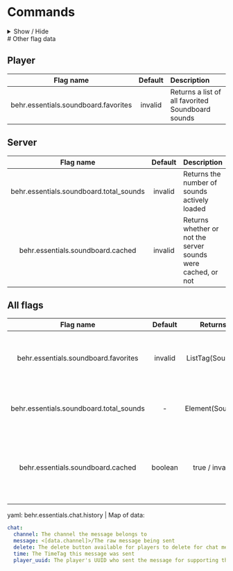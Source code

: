 # Commands

<details>
## Player defaults | Standard commands
<summary>Show / Hide</summary>  
| Command                   | Permission name                          | Usage                                                                                                              | Description |
| :-----------------------: | :--------------------------------------- | :----------------------------------------------------------------------------------------------------------------- | :---------- |
| /chat_channel             | -                                        | /chat_channel <channel>                                                                                            | changes chat channels                                                                                                         | -
| /chat_settings            | behr.essentials.chat_settings            | /chat_settings                                                                                                     | adjusts your chat settings                                                                                                    | behr.essentials.chat_settings
| /friend                   | behr.essentials.friend                   | /friend <player> (remove)                                                                                          | Adds or removes a player to or from your friends list                                                                         | behr.essentials.friend
| /help                     | behr.essentials.help                     | /help (#)                                                                                                          | Shows helpful command information                                                                                             | behr.essentials.help
| /me                       | behr.essentials.me                       | /me (message)                                                                                                      | me irl but outloud                                                                                                            | behr.essentials.me
| /ping                     | behr.essentials.ping                     | /ping (player)                                                                                                     | Shows yours or another player's ping                                                                                          | behr.essentials.ping
| /rules                    | behr.essentials.rules                    | /rules                                                                                                             | Lists the rules for b                                                                                                         | behr.essentials.rules
| /skin                     | -                                        | /skin reset/set <name>/save <player_name>/save <name> <URL> (slim)/list/delete <name>/rename <old name> <new name> | Manages your player's skin                                                                                                    | -
| /suicide                  | behr.essentials.suicide                  | /suicide                                                                                                           | Kills yourself                                                                                                                | behr.essentials.suicide

## bEdit Specific
| Command                   | Permission name                          | Usage                                                                                                              | Description |
| :-----------------------: | :--------------------------------------- | :----------------------------------------------------------------------------------------------------------------- | :---------- |
| //bwand                   | behr.essentials.admin                    | //bwand                                                                                                            | Gives the bWand                                                                                                               | -
| //replace                 | behr.essentials.bedit                    | //replace <material(\|...)> <material(\|...)>                                                                      | Replaces one material to another                                                                                              | -
| //schematic               | behr.essentials.bedit                    | //schematic <create/load/unload/rotate/flip_x/flip_y/flip_z/save_as/paste> <schematic_name> (location)             | Creates, loads, unloads, adjusts, or pastes schematics                                                                        | -
| //set                     | behr.essentials.bedit                    | //set \<material>                                                                                                  | Sets a selection to a set material                                                                                            | -
| //stack                   | behr.essentials.bedit                    | //stack (amount) (direction)                                                                                       | Stacks a selection a number in specified amount, and/or in a direction specified or that you are facing facing alternatively. | -

## Builder
| Command                   | Permission name                          | Usage                                                                                                              | Description |
| :-----------------------: | :--------------------------------------- | :----------------------------------------------------------------------------------------------------------------- | :---------- |
| /ascend                   | behr.essentials.top                      | /ascend                                                                                                            | Takes you to the top!                                                                                                         | behr.essentials.top
| /buildermode              | behr.essentials.gamemode.builder         | /buildermode (player (duration))                                                                                   | Adjusts another user or your gamemode                                                                                         | behr.essentials.gamemode.builder
| /clear_inventory          | behr.essentials.clear_inventory          | /clear_inventory                                                                                                   | Clears yours or another player's inventory                                                                                    | behr.essentials.clear_inventory
| /fly                      | behr.essentials.fly                      | /fly (player)                                                                                                      | Grants flight to yourself or another player                                                                                   | behr.essentials.fly
| /fly_speed                | behr.essentials.fly_speed                | /fly_speed (player) <speed>                                                                                        | Changes yours or another player"s fly speed                                                                                   | behr.essentials.fly_speed
| /gamemode                 | behr.essentials.gamemode                 | /gamemode <survival/builder>                                                         | Adjusts another user or your gamemode                                                                                         | behr.essentials.gamemode

## Sponsor
| Command                   | Permission name                          | Usage                                                                                                              | Description |
| :-----------------------: | :--------------------------------------- | :----------------------------------------------------------------------------------------------------------------- | :---------- |
| /colors                   | behr.essentials.colors                   | /colors                                                                                                            | Lists the colors in a click-menu                                                                                              | behr.essentials.colors
| /hat                      | behr.essentials.hat                      | /hat                                                                                                               | Places a held item in your hand as a hat                                                                                      | behr.essentials.hat
| /head                     | behr.essentials.head                     | /head (player)                                                                                                     | Gives yours or another player's head                                                                                          | behr.essentials.head

## Moderator
| Command                   | Permission name                          | Usage                                                                                                              | Description |
| :-----------------------: | :--------------------------------------- | :----------------------------------------------------------------------------------------------------------------- | :---------- |
| /gamemode                 | behr.essentials.gamemode                 | /gamemode <survival|spectator>                                                         | Adjusts another user or your gamemode                                                                                         | behr.essentials.gamemode

## Admin
| Command                   | Permission name                          | Usage                                                                                                              | Description |
| :-----------------------: | :--------------------------------------- | :----------------------------------------------------------------------------------------------------------------- | :---------- |
| /clear_console            | behr.essentials.clear_console            | /clear_console                                                                                                     | Clears the console for a blank screen                                                                                         | behr.essentials.clear_console
| /clear_ground             | behr.essentials.clear_ground             | /clear_ground                                                                                                      | Clears the ground of dropped items around you                                                                                 | behr.essentials.clear_ground
| /clear_inventory          | behr.essentials.clear_inventory          | /clear_inventory (player)                                                                                          | Clears yours or another player's inventory                                                                                    | behr.essentials.clear_inventory
| /enchant                  | behr.essentials.enchant                  | /enchant <enchantment> (level)                                                                                     | Enchants an item in your hand                                                                                                 | behr.essentials.enchant
| /gamemode                 | behr.essentials.gamemode                 | /gamemode (player) <adventure/creative/spectator/survival/builder>                                                         | Adjusts another user or your gamemode                                                                                         | behr.essentials.gamemode
| /heal                     | behr.essentials.heal                     | /heal (player)                                                                                                     | Heals yourself or another player                                                                                              | behr.essentials.heal
| /hunger                   | behr.essentials.hunger                   | /hunger (player) <#>                                                                                               | Hungers or satiates another player's or your own hunger                                                                       | behr.essentials.hunger
| /lore                     | behr.essentials.lore                     | /lore <Lore line 1>(|Lore line #)*                                                                                 | Applies basic lore to the item in hand                                                                                        | behr.essentials.lore
| /max_health               | behr.essentials.max_health               | /max_health (player) <1-100>                                                                                       | Adjusts yours or another player's max health from 1 to 100                                                                    | behr.essentials.max_health
| /max_oxygen               | behr.essentials.max_oxygen               | /max_oxygen (player) <#/default>                                                                                   | Changes yours or another player's maximum oxygen capacity                                                                     | behr.essentials.max_oxygen
| /oxygen                   | behr.essentials.oxygen                   | /oxygen (player) <0-20>                                                                                            | Replinishes or deflates a player's oxygen, or your own                                                                        | behr.essentials.oxygen
| /rename_item              | behr.essentials.rename_item              | /rename_item <Display name>                                                                                        | Applies a custom display name to the item in hand                                                                             | behr.essentials.rename_item
| /restart                  | behr.essentials.admin                    | /restart (delay/instant)|rate                                                                                      | Restarts the server                                                                                                           | -
| /restore_inventory        | behr.essentials.restore_inventory        | /restore_inventory <player>                                                                                        | Restores a previous inventory for a player after death                                                                        | behr.essentials.restore_inventory
| /run_speed                | behr.essentials.run_speed                | /run_speed (player) <#>/default                                                                                    | Adjusts your run-speed up to 10                                                                                               | behr.essentials.run_speed
| /time                     | behr.essentials.time                     | /time <time of day/0-23999>                                                                                        | Changes the time of day                                                                                                       | behr.essentials.time
| /weather                  | behr.essentials.weather                  | /weather <weather>                                                                                                 | Adjusts the weather to sunny, clear, stormy, or thundery                                                                      | behr.essentials.weather
| /world                    | behr.essentials.world                    | /world (create/destroy/help/list/list_unloaded/load/unload/teleport (player)) <worldname>                          | Manages worlds or teleports youself or another player to the specified world                                                  | behr.essentials.world

## B / top level / probably testing
| Command                   | Permission name                          | Usage                                                                                                              | Description |
| :-----------------------: | :--------------------------------------- | :----------------------------------------------------------------------------------------------------------------- | :---------- |
| /add_contributor          | behr.essentials.contributor_coordinator  | /add_contributor <player> <project> <contributions>                                                                | Adds contributors or contributions for a contributor                                                                          | behr.essentials.contributor_coordinator
| /block_display_modifier   | behr.essentials.b                        | /display_entity modifications                                                                                      | adjusts the display_entity                                                                                                    | -
| /bread_factory            | behr.essentials.b                        | /bread_factory                                                                                                     | Opens the bread factory menus                                                                                                 | -
| /fancy_rename             | behr.essentials.fancy_rename             | /fancy_rename (add <text>) / (set <line #> <text>) / (remove <line #>)                                             | Renames an NPC with text parsing colors, Denizen tags, and placeholders per player                                            | behr.essentials.fancy_rename
| /project                  | behr.essentials.contributor_coordinator  | /project                                                                                                           | Adds, modifies data for, or removes projects                                                                                  | behr.essentials.contributor_coordinator
| /r                        | behr.essentials.reload                   | /r                                                                                                                 | Reloads Denizen scripts                                                                                                       | behr.essentials.reload
| /replace_material_near    | behr.essentials.b                        | /replace_material_near <material_type> <old_material> <new_material>                                               | replaces material inteligently                                                                                                | -
| /skin_overlay_collection  | behr.essentials.skin_overlay_collection  | /skin_overlay_collection add/edit/remove <overlay_name> <url>                                                      | Manages skins for the skin overlaying system                                                                                  | behr.essentials.skin_overlay_collection
| /text_width               | behr.essentials.text_width               | /text_width                                                                                                        | Checks the text width of a message                                                                                            | behr.essentials.text_width
| /worldhandler             | behr.essentials.b                        | /worldhandler                                                                                                      | manages how worlds are handled                                                                                                | -

### All commands / Master list
| Command                   | Permission name                          | Usage                                                                                                              | Description |
| :-----------------------: | :--------------------------------------- | :----------------------------------------------------------------------------------------------------------------- | :---------- |
| //bwand                   | behr.essentials.admin                    | //bwand                                                                                                            | Gives the bWand                                                                                                               | -
| //replace                 | behr.essentials.bedit                    | //replace <material(\|...)> <material(\|...)>                                                                      | Replaces one material to another                                                                                              | -
| //schematic               | behr.essentials.bedit                    | //schematic <create/load/unload/rotate/flip_x/flip_y/flip_z/save_as/paste> <schematic_name> (location)             | Creates, loads, unloads, adjusts, or pastes schematics                                                                        | -
| //set                     | behr.essentials.bedit                    | //set \<material>                                                                                                  | Sets a selection to a set material                                                                                            | -
| //stack                   | behr.essentials.bedit                    | //stack (amount) (direction)                                                                                       | Stacks a selection a number in specified amount, and/or in a direction specified or that you are facing facing alternatively. | -
| /add_contributor          | behr.essentials.contributor_coordinator  | /add_contributor <player> <project> <contributions>                                                                | Adds contributors or contributions for a contributor                                                                          | behr.essentials.contributor_coordinator
| /ascend                   | behr.essentials.top                      | /ascend                                                                                                            | Takes you to the top!                                                                                                         | behr.essentials.top
| /block_display_modifier   | behr.essentials.b                        | /display_entity modifications                                                                                      | adjusts the display_entity                                                                                                    | -
| /bread_factory            | behr.essentials.b                        | /bread_factory                                                                                                     | Opens the bread factory menus                                                                                                 | -
| /buildermode              | behr.essentials.gamemode.builder         | /buildermode (player (duration))                                                                                   | Adjusts another user or your gamemode                                                                                         | behr.essentials.gamemode.builder
| /chat_channel             | behr.essentials.chat                     | /chat_channel <channel>                                                                                            | changes chat channels                                                                                                         | -
| /chat_settings            | behr.essentials.chat_settings            | /chat_settings                                                                                                     | adjusts your chat settings                                                                                                    | behr.essentials.chat_settings
| /clear_console            | behr.essentials.clear_console            | /clear_console                                                                                                     | Clears the console for a blank screen                                                                                         | behr.essentials.clear_console
| /clear_ground             | behr.essentials.clear_ground             | /clear_ground                                                                                                      | Clears the ground of dropped items around you                                                                                 | behr.essentials.clear_ground
| /clear_inventory          | behr.essentials.clear_inventory          | /clear_inventory (player)                                                                                          | Clears yours or another player's inventory                                                                                    | behr.essentials.clear_inventory
| /colors                   | behr.essentials.colors                   | /colors                                                                                                            | Lists the colors in a click-menu                                                                                              | behr.essentials.colors
| /enchant                  | behr.essentials.enchant                  | /enchant <enchantment> (level)                                                                                     | Enchants an item in your hand                                                                                                 | behr.essentials.enchant
| /fancy_rename             | behr.essentials.fancy_rename             | /fancy_rename (add <text>) / (set <line #> <text>) / (remove <line #>)                                             | Renames an NPC with text parsing colors, Denizen tags, and placeholders per player                                            | behr.essentials.fancy_rename
| /fly                      | behr.essentials.fly                      | /fly (player)                                                                                                      | Grants flight to yourself or another player                                                                                   | behr.essentials.fly
| /fly_speed                | behr.essentials.fly_speed                | /fly_speed (player) <speed>                                                                                        | Changes yours or another player"s fly speed                                                                                   | behr.essentials.fly_speed
| /friend                   | behr.essentials.friend                   | /friend <player> (remove)                                                                                          | Adds or removes a player to or from your friends list                                                                         | behr.essentials.friend
| /gamemode                 | behr.essentials.gamemode                 | /gamemode (player) <adventure|creative|spectator|survival>                                                         | Adjusts another user or your gamemode                                                                                         | behr.essentials.gamemode
| /hat                      | behr.essentials.hat                      | /hat                                                                                                               | Places a held item in your hand as a hat                                                                                      | behr.essentials.hat
| /head                     | behr.essentials.head                     | /head (player)                                                                                                     | Gives yours or another player's head                                                                                          | behr.essentials.head
| /heal                     | behr.essentials.heal                     | /heal (player)                                                                                                     | Heals yourself or another player                                                                                              | behr.essentials.heal
| /help                     | behr.essentials.help                     | /help (#)                                                                                                          | Shows helpful command information                                                                                             | behr.essentials.help
| /hunger                   | behr.essentials.hunger                   | /hunger (player) <#>                                                                                               | Hungers or satiates another player's or your own hunger                                                                       | behr.essentials.hunger
| /lore                     | behr.essentials.lore                     | /lore <Lore line 1>(|Lore line #)*                                                                                 | Applies basic lore to the item in hand                                                                                        | behr.essentials.lore
| /max_health               | behr.essentials.max_health               | /max_health (player) <1-100>                                                                                       | Adjusts yours or another player's max health from 1 to 100                                                                    | behr.essentials.max_health
| /max_oxygen               | behr.essentials.max_oxygen               | /max_oxygen (player) <#/default>                                                                                   | Changes yours or another player's maximum oxygen capacity                                                                     | behr.essentials.max_oxygen
| /me                       | behr.essentials.me                       | /me (message)                                                                                                      | me irl but outloud                                                                                                            | behr.essentials.me
| /oxygen                   | behr.essentials.oxygen                   | /oxygen (player) <0-20>                                                                                            | Replinishes or deflates a player's oxygen, or your own                                                                        | behr.essentials.oxygen
| /ping                     | behr.essentials.ping                     | /ping (player)                                                                                                     | Shows yours or another player's ping                                                                                          | behr.essentials.ping
| /project                  | behr.essentials.contributor_coordinator  | /project                                                                                                           | Adds, modifies data for, or removes projects                                                                                  | behr.essentials.contributor_coordinator
| /r                        | behr.essentials.reload                   | /r                                                                                                                 | Reloads Denizen scripts                                                                                                       | behr.essentials.reload
| /rename_item              | behr.essentials.rename_item              | /rename_item <Display name>                                                                                        | Applies a custom display name to the item in hand                                                                             | behr.essentials.rename_item
| /replace_material_near    | behr.essentials.b                        | /replace_material_near <material_type> <old_material> <new_material>                                               | replaces material inteligently                                                                                                | -
| /restart                  | behr.essentials.admin                    | /restart (delay/instant)|rate                                                                                      | Restarts the server                                                                                                           | -
| /restore_inventory        | behr.essentials.restore_inventory        | /restore_inventory <player>                                                                                        | Restores a previous inventory for a player after death                                                                        | behr.essentials.restore_inventory
| /rules                    | behr.essentials.rules                    | /rules                                                                                                             | Lists the rules for b                                                                                                         | behr.essentials.rules
| /run_speed                | behr.essentials.run_speed                | /run_speed (player) <#>/default                                                                                    | Adjusts your run-speed up to 10                                                                                               | behr.essentials.run_speed
| /skin                     | behr.essentials.skin                     | /skin reset/set <name>/save <player_name>/save <name> <URL> (slim)/list/delete <name>/rename <old name> <new name> | Manages your player's skin                                                                                                    | -
| /skin_overlay_collection  | behr.essentials.skin_overlay_collection  | /skin_overlay_collection add/edit/remove <overlay_name> <url>                                                      | Manages skins for the skin overlaying system                                                                                  | behr.essentials.skin_overlay_collection
| /suicide                  | behr.essentials.suicide                  | /suicide                                                                                                           | Kills yourself                                                                                                                | behr.essentials.suicide
| /text_width               | behr.essentials.text_width               | /text_width                                                                                                        | Checks the text width of a message                                                                                            | behr.essentials.text_width
| /time                     | behr.essentials.time                     | /time <time of day/0-23999>                                                                                        | Changes the time of day                                                                                                       | behr.essentials.time
| /weather                  | behr.essentials.weather                  | /weather <weather>                                                                                                 | Adjusts the weather to sunny, clear, stormy, or thundery                                                                      | behr.essentials.weather
| /world                    | behr.essentials.world                    | /world (create/destroy/help/list/list_unloaded/load/unload/teleport (player)) <worldname>                          | Manages worlds or teleports youself or another player to the specified world                                                  | behr.essentials.world
| /worldhandler             | behr.essentials.b                        | /worldhandler                                                                                                      | manages how worlds are handled                                                                                                | -

</details>
# Other flag data

## Player

| Flag name                            | Default | Description                                       |
| :----------------------------------: | :-----: | :------------------------------------------------ |
| behr.essentials.soundboard.favorites | invalid | Returns a list of all favorited Soundboard sounds |

## Server

| Flag name                               | Default | Description                                       |
| :-------------------------------------: | :-----: | :------------------------------------------------ |
| behr.essentials.soundboard.total_sounds | invalid | Returns the number of sounds actively loaded      |
| behr.essentials.soundboard.cached       | invalid | Returns whether or not the server sounds were cached, or not |

## All flags
| Flag name                               | Default | Returns         | Description                                              |
| :-------------------------------------: | :-----: | :-------------: | :------------------------------------------------------- |
| behr.essentials.soundboard.favorites    | invalid | ListTag(Sounds) | Returns a list of a player's favorited Soundboard sounds |
| behr.essentials.soundboard.total_sounds | -       | Element(Sounds) | Returns the number of sounds actively loaded             |
| behr.essentials.soundboard.cached       | boolean | true / invalid  | Returns whether or not the server sounds were cached, or not |


yaml: behr.essentials.chat.history | Map of data:
```yml
chat:
  channel: The channel the message belongs to
  message: <[data.channel]>/The raw message being sent
  delete: The delete button available for players to delete for chat messages
  time: The TimeTag this message was sent
  player_uuid: The player's UUID who sent the message for supporting the Player Interaction GUI 
```
